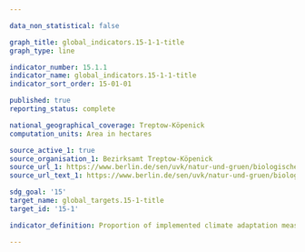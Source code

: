 ```yaml
---

data_non_statistical: false

graph_title: global_indicators.15-1-1-title
graph_type: line

indicator_number: 15.1.1
indicator_name: global_indicators.15-1-1-title
indicator_sort_order: 15-01-01

published: true
reporting_status: complete

national_geographical_coverage: Treptow-Köpenick
computation_units: Area in hectares

source_active_1: true
source_organisation_1: Bezirksamt Treptow-Köpenick
source_url_1: https://www.berlin.de/sen/uvk/natur-und-gruen/biologische-vielfalt/netzwerk/
source_url_text_1: https://www.berlin.de/sen/uvk/natur-und-gruen/biologische-vielfalt/netzwerk/

sdg_goal: '15'
target_name: global_targets.15-1-title
target_id: '15-1'

indicator_definition: Proportion of implemented climate adaptation measures as a sum index of 10 dichotomous variables, based on a standardized questionnaire.

---
```


